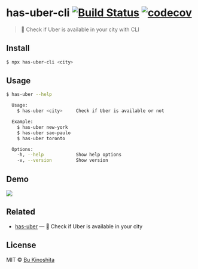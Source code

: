 # has-uber-cli [![Build Status](https://travis-ci.org/bukinoshita/has-uber-cli.svg?branch=master)](https://travis-ci.org/bukinoshita/has-uber-cli) [![codecov](https://codecov.io/gh/bukinoshita/has-uber-cli/branch/master/graph/badge.svg)](https://codecov.io/gh/bukinoshita/has-uber-cli)

> :car: Check if Uber is available in your city with CLI

## Install

```bash
$ npx has-uber-cli <city>
```

## Usage

```bash
$ has-uber --help

  Usage:
    $ has-uber <city>     Check if Uber is available or not

  Example:
    $ has-uber new-york
    $ has-uber sao-paulo
    $ has-uber toronto

  Options:
    -h, --help            Show help options
    -v, --version         Show version
```

## Demo

<img src="demo.gif"/>

## Related

- [has-uber](https://github.com/bukinoshita/has-uber) — :car: Check if Uber is available in your city

## License

MIT © [Bu Kinoshita](https://bukinoshita.com)
